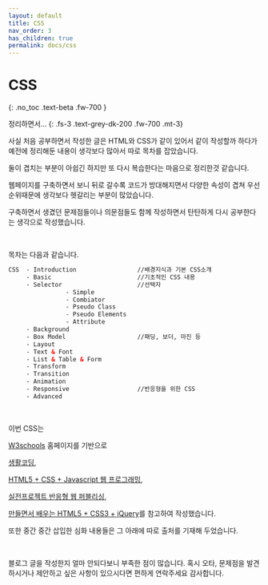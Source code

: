 ```yaml
---
layout: default
title: CSS
nav_order: 3
has_children: true
permalink: docs/css
---
```


# CSS
{: .no_toc .text-beta .fw-700 }

정리하면서...
{: .fs-3 .text-grey-dk-200 .fw-700 .mt-3}

사실 처음 공부하면서 작성한 글은 HTML와 CSS가 같이 있어서 같이 작성할까 하다가 예전에 정리해둔 내용이 생각보다 많아서 따로 목차를 잡았습니다.

둘이 겹치는 부분이 아쉽긴 하지만 또 다시 복습한다는 마음으로 정리한것 같습니다.

웹페이지를 구축하면서 보니 뒤로 갈수록 코드가 방대해지면서 다양한 속성이 겹쳐 우선순위때문에 생각보다 헷갈리는 부분이 많았습니다.

구축하면서 생겼던 문제점들이나 의문점들도 함께 작성하면서 탄탄하게 다시 공부한다는 생각으로 작성했습니다.

<br>

목차는 다음과 같습니다.

```html
CSS  - Introduction                 //배경지식과 기본 CSS소개
     - Basic                        //기초적인 CSS 내용
     - Selector                     //선택자
                - Simple      
                - Combiator 
                - Pseudo Class
                - Pseudo Elements
                - Attribute
     - Background
     - Box Model                    //패딩, 보더, 마진 등
     - Layout
     - Text & Font
     - List & Table & Form
     - Transform
     - Transition
     - Animation
     - Responsive                   //반응형을 위한 CSS
     - Advanced     
```

<br>

이번 CSS는 

[W3schools](https://www.w3schools.com/) 홈페이지를 기반으로

[생활코딩](https://opentutorials.org/module/1),

[HTML5 + CSS + Javascript 웹 프로그래밍](http://www.webprogramming.co.kr/),

[실전프로젝트 반응형 웹 퍼블리싱](https://book.naver.com/bookdb/book_detail.nhn?bid=7059258), 

[만들면서 배우는 HTML5 + CSS3 + jQuery](https://book.naver.com/bookdb/book_detail.nhn?bid=6837215)를 참고하여 작성했습니다.

또한 중간 중간 삽입한 심화 내용들은 그 아래에 따로 출처를 기재해 두었습니다.

<br>

블로그 글을 작성한지 얼마 안되다보니 부족한 점이 많습니다. 혹시 오타, 문제점을 발견하시거나 제안하고 싶은 사항이 있으시다면 편하게 연락주세요 감사합니다.
